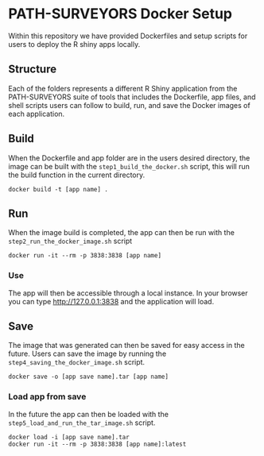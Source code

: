 # PATH-SURVEYORS Docker Setup

Within this repository we have provided Dockerfiles and setup scripts for users to deploy the R shiny apps locally. 

## Structure

Each of the folders represents a different R Shiny application from the PATH-SURVEYORS suite of tools that includes the Dockerfile, app files, and shell scripts users can follow to build, run, and save the Docker images of each application.

## Build

When the Dockerfile and app folder are in the users desired directory, the image can be built with the `step1_build_the_docker.sh` script, this will run the build function in the current directory.

```
docker build -t [app name] .
```

## Run

When the image build is completed, the app can then be run with the `step2_run_the_docker_image.sh` script

```
docker run -it --rm -p 3838:3838 [app name]
```

### Use

The app will then be accessible through a local instance. In your browser you can type http://127.0.0.1:3838 and the application will load.

## Save

The image that was generated can then be saved for easy access in the future. Users can save the image by running the `step4_saving_the_docker_image.sh` script.

```
docker save -o [app save name].tar [app name]
```

### Load app from save

In the future the app can then be loaded with the `step5_load_and_run_the_tar_image.sh` script.

```
docker load -i [app save name].tar
docker run -it --rm -p 3838:3838 [app name]:latest
```
